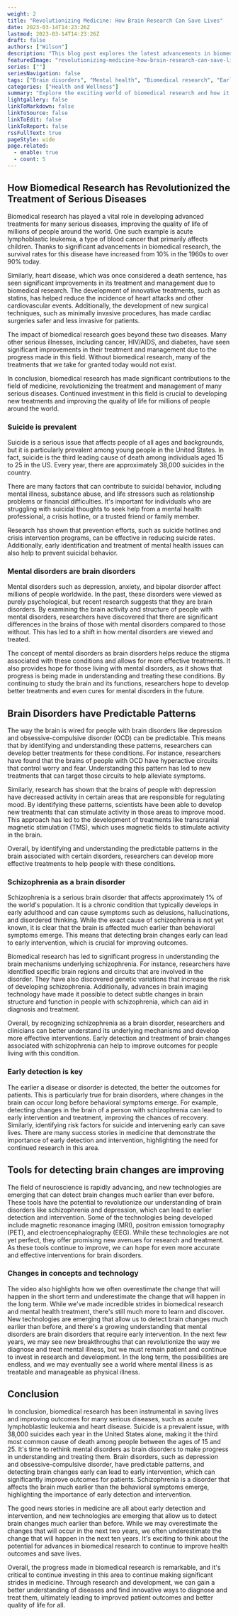 ```yaml
---
weight: 2
title: "Revolutionizing Medicine: How Brain Research Can Save Lives"
date: 2023-03-14T14:23:26Z
lastmod: 2023-03-14T14:23:26Z
draft: false
authors: ["Wilson"]
description: "This blog post explores the latest advancements in biomedical research and technology in detecting brain changes for early intervention in mental health disorders."
featuredImage: "revolutionizing-medicine-how-brain-research-can-save-lives.webp"
series: [""]
seriesNavigation: false
tags: ["Brain disorders", "Mental health", "Biomedical research", "Early detection", "Technology in healthcare", ]
categories: ["Health and Wellness"]
summary: "Explore the exciting world of biomedical research and how it can lead to early detection and intervention for brain disorders. Learn about the latest technologies and concepts that are revolutionizing the field and saving lives."
lightgallery: false
linkToMarkdown: false
linkToSource: false
linkToEdit: false
linkToReport: false
rssFullText: true
pageStyle: wide
page.related:
  - enable: true
  - count: 5
---                          
```

                            
##  How Biomedical Research has Revolutionized the Treatment of Serious Diseases

Biomedical research has played a vital role in developing advanced treatments for many serious diseases, improving the quality of life of millions of people around the world. One such example is acute lymphoblastic leukemia, a type of blood cancer that primarily affects children. Thanks to significant advancements in biomedical research, the survival rates for this disease have increased from 10% in the 1960s to over 90% today.

Similarly, heart disease, which was once considered a death sentence, has seen significant improvements in its treatment and management due to biomedical research. The development of innovative treatments, such as statins, has helped reduce the incidence of heart attacks and other cardiovascular events. Additionally, the development of new surgical techniques, such as minimally invasive procedures, has made cardiac surgeries safer and less invasive for patients.

The impact of biomedical research goes beyond these two diseases. Many other serious illnesses, including cancer, HIV/AIDS, and diabetes, have seen significant improvements in their treatment and management due to the progress made in this field. Without biomedical research, many of the treatments that we take for granted today would not exist.

In conclusion, biomedical research has made significant contributions to the field of medicine, revolutionizing the treatment and management of many serious diseases. Continued investment in this field is crucial to developing new treatments and improving the quality of life for millions of people around the world.

### Suicide is prevalent

Suicide is a serious issue that affects people of all ages and backgrounds, but it is particularly prevalent among young people in the United States. In fact, suicide is the third leading cause of death among individuals aged 15 to 25 in the US. Every year, there are approximately 38,000 suicides in the country.

There are many factors that can contribute to suicidal behavior, including mental illness, substance abuse, and life stressors such as relationship problems or financial difficulties. It's important for individuals who are struggling with suicidal thoughts to seek help from a mental health professional, a crisis hotline, or a trusted friend or family member.

Research has shown that prevention efforts, such as suicide hotlines and crisis intervention programs, can be effective in reducing suicide rates. Additionally, early identification and treatment of mental health issues can also help to prevent suicidal behavior.

### Mental disorders are brain disorders

Mental disorders such as depression, anxiety, and bipolar disorder affect millions of people worldwide. In the past, these disorders were viewed as purely psychological, but recent research suggests that they are brain disorders. By examining the brain activity and structure of people with mental disorders, researchers have discovered that there are significant differences in the brains of those with mental disorders compared to those without. This has led to a shift in how mental disorders are viewed and treated.

The concept of mental disorders as brain disorders helps reduce the stigma associated with these conditions and allows for more effective treatments. It also provides hope for those living with mental disorders, as it shows that progress is being made in understanding and treating these conditions. By continuing to study the brain and its functions, researchers hope to develop better treatments and even cures for mental disorders in the future.

## Brain Disorders have Predictable Patterns

The way the brain is wired for people with brain disorders like depression and obsessive-compulsive disorder (OCD) can be predictable. This means that by identifying and understanding these patterns, researchers can develop better treatments for these conditions. For instance, researchers have found that the brains of people with OCD have hyperactive circuits that control worry and fear. Understanding this pattern has led to new treatments that can target those circuits to help alleviate symptoms.

Similarly, research has shown that the brains of people with depression have decreased activity in certain areas that are responsible for regulating mood. By identifying these patterns, scientists have been able to develop new treatments that can stimulate activity in those areas to improve mood. This approach has led to the development of treatments like transcranial magnetic stimulation (TMS), which uses magnetic fields to stimulate activity in the brain.

Overall, by identifying and understanding the predictable patterns in the brain associated with certain disorders, researchers can develop more effective treatments to help people with these conditions.

### Schizophrenia as a brain disorder

Schizophrenia is a serious brain disorder that affects approximately 1% of the world's population. It is a chronic condition that typically develops in early adulthood and can cause symptoms such as delusions, hallucinations, and disordered thinking. While the exact cause of schizophrenia is not yet known, it is clear that the brain is affected much earlier than behavioral symptoms emerge. This means that detecting brain changes early can lead to early intervention, which is crucial for improving outcomes.

Biomedical research has led to significant progress in understanding the brain mechanisms underlying schizophrenia. For instance, researchers have identified specific brain regions and circuits that are involved in the disorder. They have also discovered genetic variations that increase the risk of developing schizophrenia. Additionally, advances in brain imaging technology have made it possible to detect subtle changes in brain structure and function in people with schizophrenia, which can aid in diagnosis and treatment.

Overall, by recognizing schizophrenia as a brain disorder, researchers and clinicians can better understand its underlying mechanisms and develop more effective interventions. Early detection and treatment of brain changes associated with schizophrenia can help to improve outcomes for people living with this condition.

### Early detection is key

The earlier a disease or disorder is detected, the better the outcomes for patients. This is particularly true for brain disorders, where changes in the brain can occur long before behavioral symptoms emerge. For example, detecting changes in the brain of a person with schizophrenia can lead to early intervention and treatment, improving the chances of recovery. Similarly, identifying risk factors for suicide and intervening early can save lives. There are many success stories in medicine that demonstrate the importance of early detection and intervention, highlighting the need for continued research in this area.

## Tools for detecting brain changes are improving

The field of neuroscience is rapidly advancing, and new technologies are emerging that can detect brain changes much earlier than ever before. These tools have the potential to revolutionize our understanding of brain disorders like schizophrenia and depression, which can lead to earlier detection and intervention. Some of the technologies being developed include magnetic resonance imaging (MRI), positron emission tomography (PET), and electroencephalography (EEG). While these technologies are not yet perfect, they offer promising new avenues for research and treatment. As these tools continue to improve, we can hope for even more accurate and effective interventions for brain disorders.

### Changes in concepts and technology

The video also highlights how we often overestimate the change that will happen in the short term and underestimate the change that will happen in the long term. While we've made incredible strides in biomedical research and mental health treatment, there's still much more to learn and discover. New technologies are emerging that allow us to detect brain changes much earlier than before, and there's a growing understanding that mental disorders are brain disorders that require early intervention. In the next few years, we may see new breakthroughs that can revolutionize the way we diagnose and treat mental illness, but we must remain patient and continue to invest in research and development. In the long term, the possibilities are endless, and we may eventually see a world where mental illness is as treatable and manageable as physical illness.

## Conclusion

In conclusion, biomedical research has been instrumental in saving lives and improving outcomes for many serious diseases, such as acute lymphoblastic leukemia and heart disease. Suicide is a prevalent issue, with 38,000 suicides each year in the United States alone, making it the third most common cause of death among people between the ages of 15 and 25\. It's time to rethink mental disorders as brain disorders to make progress in understanding and treating them. Brain disorders, such as depression and obsessive-compulsive disorder, have predictable patterns, and detecting brain changes early can lead to early intervention, which can significantly improve outcomes for patients. Schizophrenia is a disorder that affects the brain much earlier than the behavioral symptoms emerge, highlighting the importance of early detection and intervention.

The good news stories in medicine are all about early detection and intervention, and new technologies are emerging that allow us to detect brain changes much earlier than before. While we may overestimate the changes that will occur in the next two years, we often underestimate the change that will happen in the next ten years. It's exciting to think about the potential for advances in biomedical research to continue to improve health outcomes and save lives.

Overall, the progress made in biomedical research is remarkable, and it's critical to continue investing in this area to continue making significant strides in medicine. Through research and development, we can gain a better understanding of diseases and find innovative ways to diagnose and treat them, ultimately leading to improved patient outcomes and better quality of life for all.